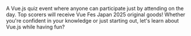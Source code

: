 A Vue.js quiz event where anyone can participate just by attending on the day. Top scorers will receive Vue Fes Japan 2025 original goods! Whether you're confident in your knowledge or just starting out, let's learn about Vue.js while having fun?
